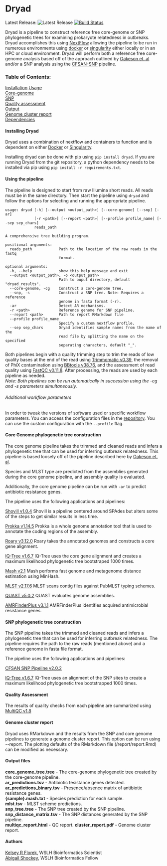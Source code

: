 # Dryad
Latest Release: ![Latest Release](https://img.shields.io/github/v/release/k-florek/dryad)
[![Build Status](https://travis-ci.org/k-florek/dryad.svg?branch=master)](https://travis-ci.org/k-florek/dryad)

Dryad is a pipeline to construct reference free core-genome or SNP phylogenetic trees for examining prokaryote relatedness in outbreaks. Dryad accomplishes this using [NextFlow](https://www.nextflow.io/) allowing the pipeline to be run in numerous environments using [docker](https://www.docker.com/) or [singularity](https://sylabs.io/) either locally or in an HPC or cloud environment. Dryad will perform both a reference free core-genome analysis based off of the approach outlined by [Oakeson et. al](https://www.ncbi.nlm.nih.gov/pubmed/30158193) and/or a SNP analysis using the [CFSAN-SNP](https://snp-pipeline.readthedocs.io/en/latest/readme.html) pipeline.

### Table of Contents:
[Installation](#installing-dryad)
[Usage](#Using-the-pipeline)  
[Core-genome](#Core-Genome-phylogenetic-tree-construction)  
[SNP](#SNP-phylogenetic-tree-construction)                                                                                        
[Quality assessment](#Quality-assessment)                                                                                         
[Output](#Output-files)                                                                                                                               
[Genome cluster report](#Genome-cluster-report)                                                                                                
[Dependencies](#Dependencies)

#### Installing Dryad
Dryad uses a combination of nextflow and containers to function and is dependent on either [Docker](https://docs.docker.com/get-docker/) or [Singularity](https://sylabs.io/guides/3.5/user-guide/quick_start.html#quick-installation-steps).

Installing dryad can be done with pip using `pip install dryad`. If you are running Dryad from the git repository, a python dependency needs to be installed via pip using `pip install -r requirements.txt`.

#### Using the pipeline
The pipeline is designed to start from raw Illumina short reads. All reads must be in the same directory. Then start the pipeline using `dryad` and follow the options for selecting and running the appropriate pipeline.
```
usage: dryad [-h] [--output <output_path>] [--core-genome] [--snp] [-ar]
             [-r <path>] [--report <path>] [--profile profile_name] [--sep sep_chars]
             reads_path

A comprehensive tree building program.

positional arguments:
  reads_path            Path to the location of the raw reads in the fastq
                        format.

optional arguments:
  -h, --help            show this help message and exit
  --output <output_path>, -o <output_path>
                        Path to ouput directory, default "dryad_results".
  --core-genome, -cg    Construct a core-genome tree.
  --snp, -s             Construct a SNP tree. Note: Requires a reference
                        genome in fasta format (-r).
  -ar                   Detect AR mechanisms.
  -r <path>             Reference genome for SNP pipeline.
  --report <path>       Path to report RMarkdown file
  --profile profile_name
                        Specify a custom nextflow profile.
  --sep sep_chars       Dryad identifies sample names from the name of the
                        read file by splitting the name on the specified
                        separating characters, default "_".
```

Both pipelines begin with a quality trimming step to trim the reads of low quality bases at the end of the read using [Trimmomatic v0.39](http://www.usadellab.org/cms/?page=trimmomatic), the removal of PhiX contamination using [BBtools v38.76](https://jgi.doe.gov/data-and-tools/bbtools/), and the assessment of read quality using [FastQC v0.11.8](https://www.bioinformatics.babraham.ac.uk/projects/fastqc/). After processing, the reads are used by each pipeline as needed.  
*Note: Both pipelines can be run automatically in succession using the -cg and -s parameters simultaneously.*

###### Additional workflow parameters
In order to tweak the versions of software used or specific workflow parameters. You can access the configuration files in the [repository](). You can use the custom configuration with the `--profile` flag.

#### Core Genome phylogenetic tree construction
The core genome pipeline takes the trimmed and cleaned reads and infers a phylogenetic tree that can be used for inferring outbreak relatedness. This pipeline is based loosely off of the pipeline described here by [Oakeson et. al](https://www.ncbi.nlm.nih.gov/pubmed/30158193).

Species and MLST type are predicted from the assemblies generated during the core genome pipeline, and assembly quality is evaluated.

Additionally, the core genome pipeline can be run with `-ar` to predict antibiotic resistance genes.

The pipeline uses the following applications and pipelines:

[Shovill v1.0.4](https://github.com/tseemann/shovill)
Shovill is a pipeline centered around SPAdes but alters some of the steps to get similar results in less time.

[Prokka v1.14.5](https://github.com/tseemann/prokka)
Prokka is a whole genome annotation tool that is used to annotate the coding regions of the assembly.

[Roary v3.12.0](https://github.com/sanger-pathogens/Roary)
Roary takes the annotated genomes and constructs a core gene alignment.

[IQ-Tree v1.6.7](http://www.iqtree.org/)
IQ-Tree uses the core gene alignment and creates a maximum likelihood phylogenetic tree bootstraped 1000 times.

[Mash v2.1](https://github.com/marbl/Mash)
Mash performs fast genome and metagenome distance estimation using MinHash.

[MLST v2.17.6](https://github.com/tseemann/mlst)
MLST scans contig files against PubMLST typing schemes.

[QUAST v5.0.2](http://bioinf.spbau.ru/quast)
QUAST evaluates genome assemblies.

[AMRFinderPlus v3.1.1](https://github.com/ncbi/amr)
AMRFinderPlus identifies acquired antimicrobial resistance genes.

#### SNP phylogenetic tree construction
The SNP pipeline takes the trimmed and cleaned reads and infers a phylogenetic tree that can be used for inferring outbreak relatedness. The pipeline requires the path to the raw reads (mentioned above) and a reference genome in fasta file format.

The pipeline uses the following applications and pipelines:

[CFSAN SNP Pipeline v2.0.2](https://github.com/CFSAN-Biostatistics/snp-pipeline)

[IQ-Tree v1.6.7](http://www.iqtree.org/)
IQ-Tree uses an alignment of the SNP sites to create a maximum likelihood phylogenetic tree bootstrapped 1000 times.

#### Quality Assessment
The results of quality checks from each pipeline are summarized using [MultiQC v1.8](https://multiqc.info/)

#### Genome cluster report
Dryad uses RMarkdown and the results from the SNP and core genome pipelines to generate a genome cluster report. This option can be run using --report. The plotting defaults of the RMarkdown file (/report/report.Rmd) can be modified as necessary.

#### Output files

**core_genome_tree.tree** - The core-genome phylogenetic tree created by the core-genome pipeline.  
**ar_predictions.tsv** - Antibiotic tesistance genes detected.  
**ar_predictions_binary.tsv** - Presence/absence matrix of antibiotic resistance genes.  
**{sample}.mash.txt** - Species prediction for each sample.  
**mlst.tsv** - MLST scheme predictions.  
**snp_tree.tree** - The SNP tree created by the SNP pipeline.  
**snp_distance_matrix.tsv** - The SNP distances generated by the SNP pipeline.  
**multiqc_report.html** - QC report.
**cluster_report.pdf** - Genome cluster report.

#### Authors
[Kelsey R Florek](https://github.com/k-florek), WSLH Bioinformatics Scientist  
[Abigail Shockey](https://github.com/AbigailShockey), WSLH Bioinformatics Fellow
